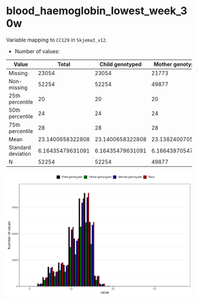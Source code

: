 # blood_haemoglobin_lowest_week_30w
Variable mapping to `CC129` in `Skjema3_v12`.
- Number of values:

| Value | Total | Child genotyped | Mother genotyped | Father genotyped |
| ----- | ----- | --------------- | ---------------- | ---------------- |
| Missing | 23054 | 23054 | 21773 | 14908 |
| Non-missing | 52254 | 52254 | 49877 | 35176 |
| 25th percentile | 20 | 20 | 20 | 20 |
| 50th percentile | 24 | 24 | 24 | 24 |
| 75th percentile | 28 | 28 | 28 | 28 |
| Mean | 23.1400658322808 | 23.1400658322808 | 23.1382400705736 | 23.0889526950193 |
| Standard deviation | 6.16435479631091 | 6.16435479631091 | 6.16643970547822 | 6.17536814855715 |
| N | 52254 | 52254 | 49877 | 35176 |



![](blood_haemoglobin_lowest_week_30w_n.png)



